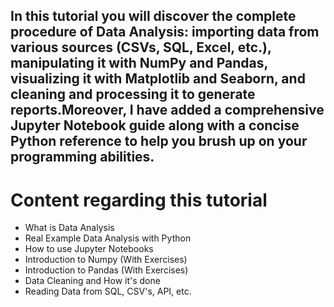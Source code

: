 ## In this tutorial you will discover the complete procedure of Data Analysis: importing data from various sources (CSVs, SQL, Excel, etc.), manipulating it with NumPy and Pandas, visualizing it with Matplotlib and Seaborn, and cleaning and processing it to generate reports.Moreover, I have added a comprehensive Jupyter Notebook guide along with a concise Python reference to help you brush up on your programming abilities.

# Content regarding this tutorial
* What is Data Analysis
* Real Example Data Analysis with Python
* How to use Jupyter Notebooks
* Introduction to Numpy (With Exercises)
* Introduction to Pandas (With Exercises)
* Data Cleaning and How it's done
* Reading Data from SQL, CSV's, API, etc.
